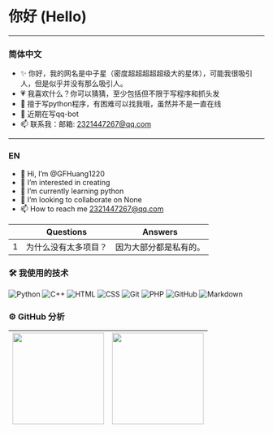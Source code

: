 # 你好 (Hello)
---
### 简体中文

- ✨ 你好，我的网名是中子星（密度超超超超超级大的星体），可能我很吸引人，但是似乎并没有那么吸引人。
- 💗 我喜欢什么？你可以猜猜，至少包括但不限于写程序和抓头发
- 🎲 擅于写python程序，有困难可以找我哦，虽然并不是一直在线
- 🎃 近期在写qq-bot
- 📫 联系我：邮箱: 2321447267@qq.com

---
### EN

- 👋 Hi, I’m @GFHuang1220
- 👀 I’m interested in creating
- 🌱 I’m currently learning python
- 💞️ I’m looking to collaborate on None
- 📫 How to reach me 2321447267@qq.com

<!---
Huang1220/Huang1220 is a ✨ special ✨ repository because its `README.md` (this file) appears on your GitHub profile.
You can click the Preview link to take a look at your changes.
--->

|  | Questions | Answers |
| --- | ----- | ------ |
| 1 | 为什么没有太多项目？ | 因为大部分都是私有的。 |

### 🛠 我使用的技术

![Python](https://img.shields.io/badge/-Python-05122A?style=flat&logo=python)
![C++](https://img.shields.io/badge/-C++-05122A?style=flat&logo=C%2B%2B&logoColor=00599C)
![HTML](https://img.shields.io/badge/-HTML-05122A?style=flat&logo=HTML5)
![CSS](https://img.shields.io/badge/-CSS-05122A?style=flat&logo=CSS3&logoColor=1572B6)
![Git](https://img.shields.io/badge/-Git-05122A?style=flat&logo=git)
![PHP](https://img.shields.io/badge/-PHP-05122A?style=flat&logo=php)
![GitHub](https://img.shields.io/badge/-GitHub-05122A?style=flat&logo=github)
![Markdown](https://img.shields.io/badge/-Markdown-05122A?style=flat&logo=markdown)

### ⚙️ GitHub 分析
| <a href="https://github.com/Huang1220"><img height="180em" src="https://github-readme-stats-eight-theta.vercel.app/api?username=Huang1220&show_icons=true&theme=buefy&include_all_commits=true&count_private=true&hide_border=true"/></a> | <a href="https://github.com/Huang1220?tab=repositories"><img height="180em" src="https://github-readme-stats-eight-theta.vercel.app/api/top-langs/?username=Huang1220&layout=compact&langs_count=8&theme=buefy&hide_border=true&hide_border=true"/></a>| 
| ------------- | ------------- |

